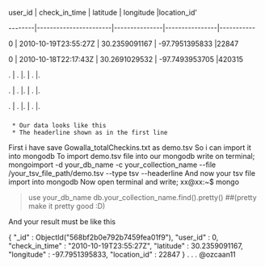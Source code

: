 user_id | check_in_time 	|   latitude	|  longitude	 |location_id'

--------|-----------------------|---------------|----------------|-----------

0	| 2010-10-19T23:55:27Z	| 30.2359091167	| -97.7951395833 |22847

0	| 2010-10-18T22:17:43Z	| 30.2691029532	| -97.7493953705 |420315

.       |   .                   |.              |   .            |.

.       |   .                   |.              |   .            |.

.       |   .                   |.              |   .            |.

###
	 * Our data looks like this
	 * The headerline shown as in the first line
First i have save Gowalla_totalCheckins.txt as demo.tsv
So i can import it into mongodb
To import demo.tsv file into our mongodb write on terminal;
mongoimport -d your_db_name -c your_collection_name --file /your_tsv_file_path/demo.tsv --type tsv --headerline
And now your tsv file import into mongodb
Now open terminal and write;
xx@xx:~$ mongo
> use your_db_name
> db.your_collection_name.find().pretty()       ##(pretty make it pretty good :D)

And your result must be like this

{
	"_id" : ObjectId("568bf2b0e792b7459fea01f9"),
	"user_id" : 0,
	"check_in_time" : "2010-10-19T23:55:27Z",
	"latitude" : 30.2359091167,
	"longitude" : -97.7951395833,
	"location_id" : 22847
}
.
.
.
@ozcaan11
